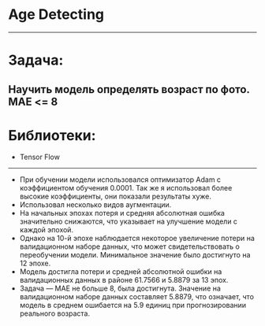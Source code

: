 # Age Detecting
---
# Задача:
Научить модель определять возраст по фото. МАЕ <= 8
---
# Библиотеки:
* Tensor Flow
---
* При обучении модели использовался оптимизатор Adam с коэффициентом обучения 0.0001. Так же я использовал более высокие коэффициенты, они показали результаты хуже.
* Использовал несколько видов аугментации.
* На начальных эпохах потеря и средняя абсолютная ошибка значительно снижаются, что указывает на улучшение модели с каждой эпохой.
* Однако на 10-й эпохе наблюдается некоторое увеличение потери на валидационном наборе данных, что может свидетельствовать о переобучении модели. Минимальное значение было достигнуто на 12 эпохе.
* Модель достигла потери и средней абсолютной ошибки на валидационных данных в районе 61.7566  и 5.8879 за 13 эпох.
* Задача — MAE не больше 8, была достигнута. Значение на валидационном наборе данных составляет 5.8879, что означает, что модель в среднем ошибается на 5.9 единиц при прогнозировании реального возраста.

